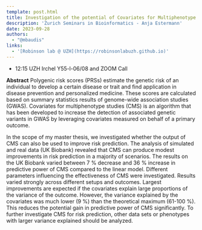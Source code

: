 ```yaml
---
template: post.html
title: Investigation of the potential of Covariates for Multiphenotype Studies (CMS) to improve genetic risk prediction
description: 'Zurich Seminars in Bioinformatics - Anja Estermann'
date: 2023-09-28
authors:
  - "@mbaudis"
links:
  - '[Robinson lab @ UZH](https://robinsonlabuzh.github.io)'
---
```


* 12:15 UZH Irchel Y55-l-06/08 and ZOOM Call

**Abstract** Polygenic risk scores (PRSs) estimate the genetic risk of an individual to develop a certain disease or trait and find application in disease prevention and personalized medicine. These scores are calculated based on summary statistics results of genome-wide association studies (GWAS). Covariates for multiphenotype studies (CMS) is an algorithm that has been developed to increase the detection of associated genetic variants in GWAS by leveraging covariates measured on behalf of a primary outcome.<!--more-->


In the scope of my master thesis, we investigated whether the output of CMS can also be used to improve risk prediction. The analysis of simulated and real data (UK Biobank) revealed that CMS can produce modest improvements in risk prediction in a majority of scenarios. The results on the UK Biobank varied between 7 % decrease and 36 % increase in predictive power of CMS compared to the linear model. Different parameters influencing the effectiveness of CMS were investigated. Results varied strongly across different setups and outcomes. Largest improvements are expected if the covariates explain large proportions of the variance of the outcome. However, the variance explained by the covariates was much lower (9 %) than the theoretical maximum (61-100 %). This reduces the potential gain in predictive power of CMS significantly. To further investigate CMS for risk prediction, other data sets or phenotypes with larger variance explained should be analyzed.